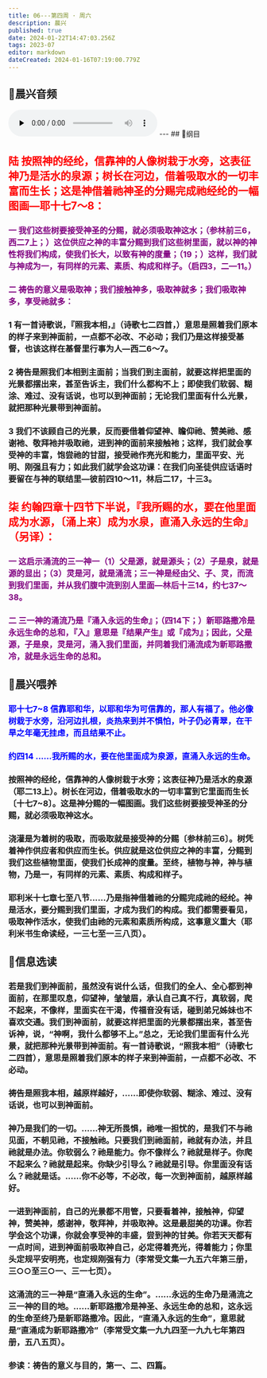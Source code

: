 ```yaml
---
title: 06---第四周 · 周六
description: 晨兴
published: true
date: 2024-01-22T14:47:03.256Z
tags: 2023-07
editor: markdown
dateCreated: 2024-01-16T07:19:00.779Z
---
```


## 🎵晨兴音频
<audio id="audio" controls="" preload="none">
      <source id="mp3" src="/2023-07/week4/week4day6.mp3">
</audio>
---
## 📖纲目

## <font color=red>陆 按照神的经纶，信靠神的人像树栽于水旁，这表征神乃是活水的泉源；树长在河边，借着吸取水的一切丰富而生长；这是神借着祂神圣的分赐完成祂经纶的一幅图画—耶十七7～8：</font>

### <font color=purple> 一 我们这些树要接受神圣的分赐，就必须吸取神这水；（参林前三6，西二7上；）这位供应之神的丰富分赐到我们这些树里面，就以神的神性将我们构成，使我们长大，以致有神的度量；（19；）这样，我们就与神成为一，有同样的元素、素质、构成和样子。（启四3，二—11。）</font>

### <font color=purple> 二 祷告的意义是吸取神；我们接触神多，吸取神就多；我们吸取神多，享受祂就多：</font>

### 1 有一首诗歌说，『照我本相，』（诗歌七二四首，）意思是照着我们原本的样子来到神面前，一点都不必改、不必动；我们乃是这样接受基督，也该这样在基督里行事为人—西二6～7。

### 2 祷告是照我们本相到主面前；当我们到主面前，就要这样把里面的光景都摆出来，甚至告诉主，我们什么都构不上；即使我们软弱、糊涂、难过、没有话说，也可以到神面前；无论我们里面有什么光景，就把那种光景带到神面前。

### 3 我们不该顾自己的光景，反而要借着仰望神、瞻仰祂、赞美祂、感谢衪、敬拜衪并吸取祂，进到神的面前来接触衪；这样，我们就会享受神的丰富，饱尝祂的甘甜，接受祂作亮光和能力，里面平安、光明、刚强且有力；如此我们就学会这功课：在我们向圣徒供应话语时要留在与神的联结里—彼前四10～11，林后二17，十三3。

## <font color=red>柒 约翰四章十四节下半说，『我所赐的水，要在他里面成为水源，〔涌上来〕成为水泉，直涌入永远的生命』（另译）：</font>

### <font color=purple> 一 这启示涌流的三一神一（1）父是源，就是源头；（2）子是泉，就是源的显出；（3）灵是河，就是涌流；三一神是经由父、子、灵，而流到我们里面，并从我们腹中流到别人里面—林后十三14，约七37～38。</font>

### <font color=purple> 二 三一神的涌流乃是『涌入永远的生命』；（四14下；）新耶路撒冷是永远生命的总和，『入』意思是『结果产生』或『成为』；因此，父是源，子是泉，灵是河，涌入我们里面，并同着我们涌流成为新耶路撒冷，就是永远生命的总和。</font>

## 📖晨兴喂养

### <font color=blue> 耶十七7~8    信靠耶和华，以耶和华为可信靠的，那人有福了。他必像树栽于水旁，沿河边扎根，炎热来到并不惧怕，叶子仍必青翠，在干旱之年毫无挂虑，而且结果不止。</font>

### <font color=blue> 约四14    ……我所赐的水，要在他里面成为泉源，直涌入永远的生命。</font>

### 按照神的经纶，信靠神的人像树栽于水旁；这表征神乃是活水的泉源（耶二13上）。树长在河边，借着吸取水的一切丰富到它里面而生长〔十七7~8〕。这是神分赐的一幅图画。我们这些树要接受神圣的分赐，就必须吸取神这水。

### 浇灌是为着树的吸取，而吸取就是接受神的分赐〔参林前三6〕。树凭着神作供应者和供应而生长。供应就是这位供应之神的丰富，分赐到我们这些植物里面，使我们长成神的度量。至终，植物与神，神与植物，乃是一，有同样的元素、素质、构成和样子。

### 耶利米十七章七至八节……乃是指神借着祂的分赐完成祂的经纶。神是活水，要分赐到我们里面，才成为我们的构成。我们都需要看见，吸取神作活水，使我们由祂的元素和素质所构成，这事意义重大（耶利米书生命读经，一三七至一三八页）。

## 📖信息选读

### 若是我们到神面前，虽然没有说什么话，但我们的全人、全心都到神面前，在那里叹息，仰望神，皱皱眉，承认自己真不行，真软弱，爬不起来，不像样，里面实在干渴，传福音没有话，碰到弟兄姊妹也不喜欢交通。我们到神面前，就要这样把里面的光景都摆出来，甚至告诉神，说，“神啊，我什么都够不上。”总之，无论我们里面有什么光景，就把那种光景带到神面前。有一首诗歌说，“照我本相”（诗歌七二四首），意思是照着我们原本的样子来到神面前，一点都不必改、不必动。

### 祷告是照我本相，越原样越好，……即使你软弱、糊涂、难过、没有话说，也可以到神面前。

### 神乃是我们的一切。……神无所畏惧，祂唯一担忧的，是我们不与祂见面，不朝见祂，不接触祂。只要我们到祂面前，祂就有办法，并且祂就是办法。你软弱么？祂是能力。你不像样么？祂就是样子。你爬不起来么？祂就是起来。你缺少引导么？祂就是引导。你里面没有话么？祂就是话。……你不必等，不必改，每一次到神面前，越原样越好。

### 一进到神面前，自己的光景都不用管，只要看着神，接触神，仰望神，赞美神，感谢神，敬拜神，并吸取神。这是最甜美的功课。你若学会这个功课，你就会享受神的丰盛，尝到神的甘美。你若天天都有一点时间，进到神面前吸取神自己，必定得着亮光，得着能力；你里头定规平安明亮，也定规刚强有力（李常受文集一九五六年第三册，三○○至三○一、三一七页）。

### 这涌流的三一神是“直涌入永远的生命”。……永远的生命乃是涌流之三一神的目的地。……新耶路撒冷是神圣、永远生命的总和，这永远的生命至终乃是新耶路撒冷。因此，“直涌入永远的生命”，意思就是“直涌成为新耶路撒冷”（李常受文集一九九四至一九九七年第四册，五八五页）。

### 参读：祷告的意义与目的，第一、二、四篇。
<!-- Google tag (gtag.js) -->
<script async src="https://www.googletagmanager.com/gtag/js?id=G-1P8709Z16T"></script>
<script>
  window.dataLayer = window.dataLayer || [];
  function gtag(){dataLayer.push(arguments);}
  gtag('js', new Date());

  gtag('config', 'G-1P8709Z16T');
</script>